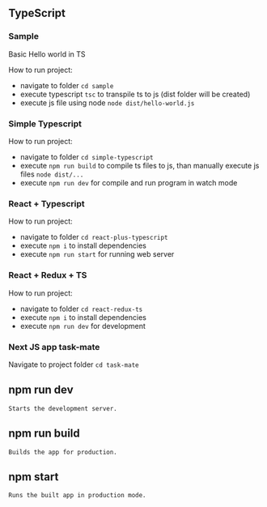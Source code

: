 ## TypeScript

### Sample
Basic Hello world in TS

How to run project:
- navigate to folder `cd sample`
- execute typescript `tsc` to transpile ts to js (dist folder will be created)
- execute js file using node `node dist/hello-world.js`

### Simple Typescript

How to run project:
- navigate to folder `cd simple-typescript`
- execute `npm run build` to compile ts files to js, than manually execute js files `node dist/...`
- execute `npm run dev` for compile and run program in watch mode

### React + Typescript

How to run project:
- navigate to folder `cd react-plus-typescript`
- execute `npm i` to install dependencies
- execute `npm run start` for running web server

### React + Redux + TS

How to run project:
- navigate to folder `cd react-redux-ts`
- execute `npm i` to install dependencies
- execute `npm run dev` for development

### Next JS app task-mate

Navigate to project folder `cd task-mate`
    
## npm run dev
    Starts the development server.

 ## npm run build
    Builds the app for production.

 ## npm start
    Runs the built app in production mode.
